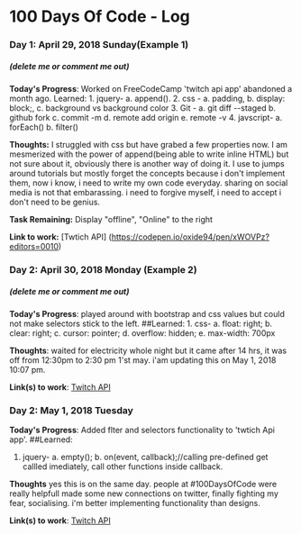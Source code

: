 # 100 Days Of Code - Log

### Day 1: April 29, 2018 Sunday(Example 1)
##### (delete me or comment me out)

**Today's Progress**: Worked on FreeCodeCamp 'twitch api app' abandoned a month ago.
  Learned:
    1. jquery- a. append().
    2. css - a. padding,
             b. display: block;,
             c. background vs background color
    3. Git - a. git diff --staged
             b. github fork
             c. commit -m
             d. remote add origin
             e. remote -v
    4. javscript- a. forEach()
                  b. filter()

**Thoughts:** I struggled with css but have grabed a few properties now. I am mesmerized with the power of append(being able to write inline HTML) but not sure about it, obviously there is another way of doing it. I use to jumps around tutorials but mostly forget the concepts because i don't implement them, now i know, i need to write my own code everyday. sharing on social media is not that embarassing. i need to forgive myself, i need to accept i don't need to be genius.

**Task Remaining:** Display "offline", "Online" to the right

**Link to work:** [Twtich API] (https://codepen.io/oxide94/pen/xWOVPz?editors=0010)

### Day 2: April 30, 2018 Monday (Example 2)
##### (delete me or comment me out)

**Today's Progress**: played around with bootstrap and css values but could not make selectors stick to the left.
##Learned:
    1. css- a. float: right;
            b. clear: right;
            c. cursor: pointer;
            d. overflow: hidden;
            e. max-width: 700px

**Thoughts**: waited for electricity whole night but it came after 14 hrs, it was off from 12:30pm to 2:30 pm 1'st may. i'am updating this on May 1, 2018 10:07 pm. 

**Link(s) to work**: [Twitch API](https://codepen.io/oxide94/pen/xWOVPz?editors=0010)


### Day 2: May 1, 2018 Tuesday

**Today's Progress**: Added flter and selectors functionality to 'twtich Api app'.
##Learned:
  1. jquery- a. empty();
             b. on(event, callback);//calling pre-defined get callled imediately, call other functions inside callback.

**Thoughts** yes this is on the same day. people at #100DaysOfCode were really helpfull made some new connections on twitter, finally fighting my fear, socialising. i'm better implementing functionality than designs.

**Link(s) to work**: [Twitch API](https://codepen.io/oxide94/pen/xWOVPz?editors=0010)
